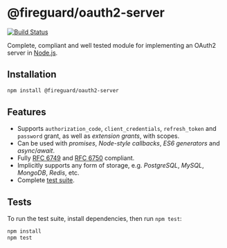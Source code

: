 # @fireguard/oauth2-server

[![Build Status](https://travis-ci.org/fireguard/oauth2-server.svg?branch=master)](https://travis-ci.org/fireguard/oauth2-server)

Complete, compliant and well tested module for implementing an OAuth2 server in [Node.js](https://nodejs.org).


## Installation

```bash
npm install @fireguard/oauth2-server
```

## Features

- Supports `authorization_code`, `client_credentials`, `refresh_token` and `password` grant, as well as *extension grants*, with scopes.
- Can be used with *promises*, *Node-style callbacks*, *ES6 generators* and *async*/*await*.
- Fully [RFC 6749](https://tools.ietf.org/html/rfc6749.html) and [RFC 6750](https://tools.ietf.org/html/rfc6749.html) compliant.
- Implicitly supports any form of storage, e.g. *PostgreSQL*, *MySQL*, *MongoDB*, *Redis*, etc.
- Complete [test suite](https://github.com/fireguard/oauth2-server/tree/master/tests).


## Tests

To run the test suite, install dependencies, then run `npm test`:

```bash
npm install
npm test
```

